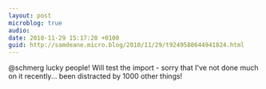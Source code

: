 ```yaml
---
layout: post
microblog: true
audio: 
date: 2010-11-29 15:17:28 +0100
guid: http://samdeane.micro.blog/2010/11/29/t9249588644941824.html
---
```

@schmerg lucky people! Will test the import - sorry that I've not done much on it recently... been distracted by 1000 other things!
